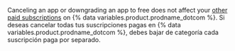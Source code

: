 Canceling an app or downgrading an app to free does not affect your [other paid subscriptions](/articles/about-billing-on-github) on {% data variables.product.prodname_dotcom %}. Si deseas cancelar todas tus suscripciones pagas en {% data variables.product.prodname_dotcom %}, debes bajar de categoría cada suscripción paga por separado.
